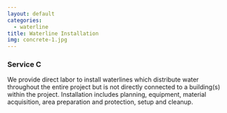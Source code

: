 ```yaml
---
layout: default
categories: 
  - waterline
title: Waterline Installation
img: concrete-1.jpg
---
```


### Service C

We provide direct labor to install waterlines which distribute water throughout the entire project but is not directly
connected to a building(s) within the project. Installation includes planning, equipment, material acquisition, area preparation and protection, setup and cleanup.
